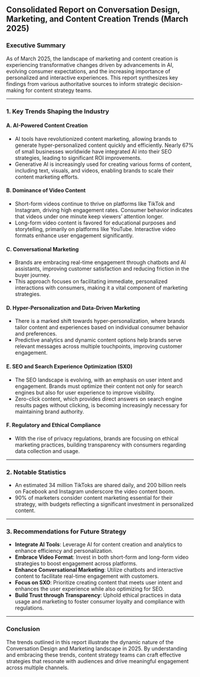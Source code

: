 ## Consolidated Report on Conversation Design, Marketing, and Content Creation Trends (March 2025)

### Executive Summary
As of March 2025, the landscape of marketing and content creation is experiencing transformative changes driven by advancements in AI, evolving consumer expectations, and the increasing importance of personalized and interactive experiences. This report synthesizes key findings from various authoritative sources to inform strategic decision-making for content strategy teams.

---

### 1. Key Trends Shaping the Industry

#### A. AI-Powered Content Creation
- AI tools have revolutionized content marketing, allowing brands to generate hyper-personalized content quickly and efficiently. Nearly 67% of small businesses worldwide have integrated AI into their SEO strategies, leading to significant ROI improvements.
- Generative AI is increasingly used for creating various forms of content, including text, visuals, and videos, enabling brands to scale their content marketing efforts.

#### B. Dominance of Video Content
- Short-form videos continue to thrive on platforms like TikTok and Instagram, driving high engagement rates. Consumer behavior indicates that videos under one minute keep viewers’ attention longer.
- Long-form video content is favored for educational purposes and storytelling, primarily on platforms like YouTube. Interactive video formats enhance user engagement significantly.

#### C. Conversational Marketing
- Brands are embracing real-time engagement through chatbots and AI assistants, improving customer satisfaction and reducing friction in the buyer journey.
- This approach focuses on facilitating immediate, personalized interactions with consumers, making it a vital component of marketing strategies.

#### D. Hyper-Personalization and Data-Driven Marketing
- There is a marked shift towards hyper-personalization, where brands tailor content and experiences based on individual consumer behavior and preferences.
- Predictive analytics and dynamic content options help brands serve relevant messages across multiple touchpoints, improving customer engagement.

#### E. SEO and Search Experience Optimization (SXO)
- The SEO landscape is evolving, with an emphasis on user intent and engagement. Brands must optimize their content not only for search engines but also for user experience to improve visibility.
- Zero-click content, which provides direct answers on search engine results pages without clicking, is becoming increasingly necessary for maintaining brand authority.

#### F. Regulatory and Ethical Compliance
- With the rise of privacy regulations, brands are focusing on ethical marketing practices, building transparency with consumers regarding data collection and usage.

---

### 2. Notable Statistics
- An estimated 34 million TikToks are shared daily, and 200 billion reels on Facebook and Instagram underscore the video content boom.
- 90% of marketers consider content marketing essential for their strategy, with budgets reflecting a significant investment in personalized content.

---

### 3. Recommendations for Future Strategy
- **Integrate AI Tools**: Leverage AI for content creation and analytics to enhance efficiency and personalization.
- **Embrace Video Format**: Invest in both short-form and long-form video strategies to boost engagement across platforms.
- **Enhance Conversational Marketing**: Utilize chatbots and interactive content to facilitate real-time engagement with customers.
- **Focus on SXO**: Prioritize creating content that meets user intent and enhances the user experience while also optimizing for SEO.
- **Build Trust through Transparency**: Uphold ethical practices in data usage and marketing to foster consumer loyalty and compliance with regulations.

---

### Conclusion
The trends outlined in this report illustrate the dynamic nature of the Conversation Design and Marketing landscape in 2025. By understanding and embracing these trends, content strategy teams can craft effective strategies that resonate with audiences and drive meaningful engagement across multiple channels.